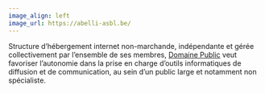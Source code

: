 ```yaml
---
image_align: left
image_url: https://abelli-asbl.be/
---
```


Structure d’hébergement internet non-marchande, indépendante et gérée collectivement par l’ensemble de ses membres, [Domaine Public](https://www.domainepublic.net/) veut favoriser l’autonomie dans la prise en charge d’outils informatiques de diffusion et de communication, au sein d’un public large et notamment non spécialiste.